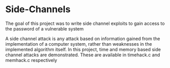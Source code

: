 # Side-Channels

The goal of this project was to write side channel exploits to gain access to the password of a vulnerable system

A side channel attack is any attack based on information gained from the implementation of a computer system, rather 
than weaknesses in the implemented algorithm itself. In this project, time and memory based side channel attacks are 
demonstrated. These are available in timehack.c and memhack.c respectively
